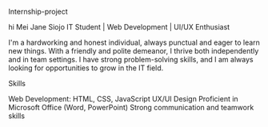 Internship-project

hi Mei Jane Siojo IT Student | Web Development | UI/UX Enthusiast

I'm a hardworking and honest individual, always punctual and eager to learn new things. With a friendly and polite demeanor, I thrive both independently and in team settings. I have strong problem-solving skills, and I am always looking for opportunities to grow in the IT field.

Skills

Web Development: HTML, CSS, JavaScript
UX/UI Design
Proficient in Microsoft Office (Word, PowerPoint)
Strong communication and teamwork skills
